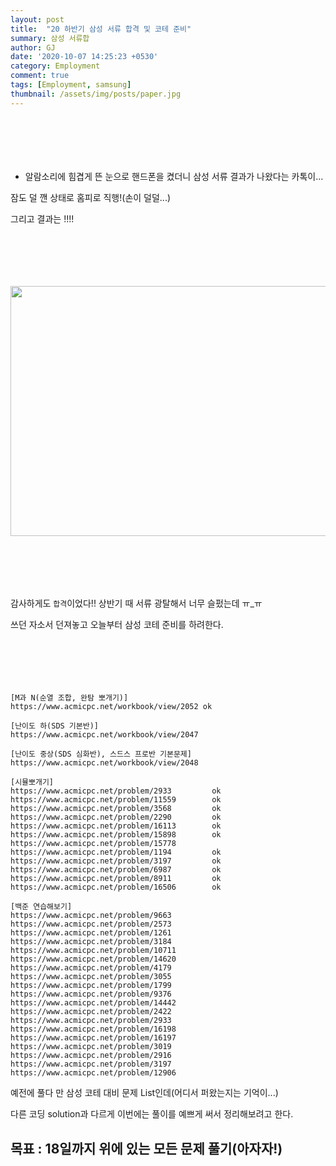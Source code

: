 ```yaml
---
layout: post
title:  "20 하반기 삼성 서류 합격 및 코테 준비"
summary: 삼성 서류합
author: GJ
date: '2020-10-07 14:25:23 +0530'
category: Employment
comment: true
tags: [Employment, samsung]
thumbnail: /assets/img/posts/paper.jpg
---
```


#  　

* 알람소리에 힘겹게 뜬 눈으로 핸드폰을 켰더니 삼성 서류 결과가 나왔다는 카톡이...

잠도 덜 깬 상태로 홈피로 직행!(손이 덜덜...)

그리고 결과는 !!!!

#  　

<img src="http://drive.google.com/uc?export=view&id=1MsTCrXPc8SfSYSrIjhaOZOcgIE2SmGph"  width="700" height="400">

#  　
감사하게도 `합격`이었다!! 상반기 때 서류 광탈해서 너무 슬펐는데 ㅠ_ㅠ

쓰던 자소서 던져놓고 오늘부터 삼성 코테 준비를 하려한다.

#  　


```
[M과 N(순열 조합, 완탐 뽀개기)]
https://www.acmicpc.net/workbook/view/2052 ok

[난이도 하(SDS 기본반)]
https://www.acmicpc.net/workbook/view/2047

[난이도 중상(SDS 심화반), 스드스 프로반 기본문제]
https://www.acmicpc.net/workbook/view/2048

[시뮬뽀개기]
https://www.acmicpc.net/problem/2933         ok
https://www.acmicpc.net/problem/11559        ok
https://www.acmicpc.net/problem/3568         ok
https://www.acmicpc.net/problem/2290         ok
https://www.acmicpc.net/problem/16113        ok
https://www.acmicpc.net/problem/15898        ok
https://www.acmicpc.net/problem/15778
https://www.acmicpc.net/problem/1194         ok
https://www.acmicpc.net/problem/3197         ok
https://www.acmicpc.net/problem/6987         ok
https://www.acmicpc.net/problem/8911         ok
https://www.acmicpc.net/problem/16506        ok

[백준 연습해보기]
https://www.acmicpc.net/problem/9663
https://www.acmicpc.net/problem/2573
https://www.acmicpc.net/problem/1261
https://www.acmicpc.net/problem/3184
https://www.acmicpc.net/problem/10711
https://www.acmicpc.net/problem/14620
https://www.acmicpc.net/problem/4179
https://www.acmicpc.net/problem/3055
https://www.acmicpc.net/problem/1799
https://www.acmicpc.net/problem/9376
https://www.acmicpc.net/problem/14442
https://www.acmicpc.net/problem/2422
https://www.acmicpc.net/problem/2933
https://www.acmicpc.net/problem/16198
https://www.acmicpc.net/problem/16197
https://www.acmicpc.net/problem/3019
https://www.acmicpc.net/problem/2916
https://www.acmicpc.net/problem/3197
https://www.acmicpc.net/problem/12906
```

예전에 풀다 만 삼성 코테 대비 문제 List인데(어디서 퍼왔는지는 기억이...)

다른 코딩 solution과 다르게 이번에는 풀이를 예쁘게 써서 정리해보려고 한다.

## 목표 : 18일까지 위에 있는 모든 문제 풀기(아자자!)

